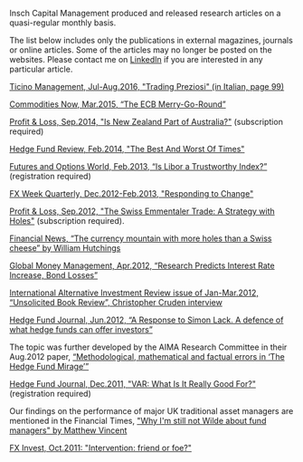 Insch Capital Management produced and released research articles on a quasi-regular monthly basis. 

The list below includes only the publications in external magazines, journals or online articles. Some of the articles may no longer be posted on the websites. Please contact me on [LinkedIn](https://www.linkedin.com/in/purnuragiacaischneider/) if you are interested in any particular article. 


[Ticino Management, Jul-Aug.2016, "Trading Preziosi" (in Italian, page 99)](https://en.calameo.com/read/004279913462fa036e5a3)

[Commodities Now, Mar.2015, “The ECB Merry-Go-Round”](http://www.commodities-now.com/reports/portfolio-management/18511-the-ecb-merry-go-round.html)

[Profit & Loss, Sep.2014, "Is New Zealand Part of Australia?"](http://magazine.profit-loss.com/september-2014/index.html) 
(subscription required)

[Hedge Fund Review, Feb.2014, "The Best And Worst Of Times"](http://www.risk.net/hedge-funds-review/opinion/2334311/insch-the-more-equity-markets-fall-the-better)

[Futures and Options World, Feb.2013, “Is Libor a Trustworthy Index?”](http://www.fow.com/3103310/Purnur-and-Cruden-Is-Libor-a-trustworthy-index.html) 
(registration required)

[FX Week Quarterly, Dec.2012-Feb.2013, "Responding to Change"](http://www.fxweek.com/digital_assets/6091/FXI_Q4_2012_Web.pdf)

[Profit & Loss, Sep.2012, "The Swiss Emmentaler Trade: A Strategy with Holes"](http://www.profit-loss.com/)
(subscription required).

[Financial News, “The currency mountain with more holes than a Swiss cheese” by William Hutchings](http://www.efinancialnews.com/story/2012-09-24/the-currency-mountain-with-more-holes-than-a-swiss-cheese)

[Global Money Management, Apr.2012, “Research Predicts Interest Rate Increase, Bond Losses”](link?)

[International Alternative Investment Review issue of Jan-Mar.2012, “Unsolicited Book Review”, Christopher Cruden interview](link?) 

[Hedge Fund Journal, Jun.2012, “A Response to Simon Lack. A defence of what hedge funds can offer investors”](http://www.thehedgefundjournal.com/node/7484)

The topic was further developed by the AIMA Research Committee in their Aug.2012 paper, [“Methodological, mathematical and factual errors in ‘The Hedge Fund Mirage’”](https://twentythirdfloor.co.za/blog_files/wp-content/uploads/2012/07/aima_research_committee_paper_-_methodological_mathematical_and_factual_errors_in_the_hedge_fund_mirage_-_august_2012.pdf)

[Hedge Fund Journal, Dec.2011, "VAR: What Is It Really Good For?"](http://www.thehedgefundjournal.com/magazine/201112/commentary/insch-quantrend.php) 
(registration required)

Our findings on the performance of major UK traditional asset managers are mentioned in the Financial Times, ["Why I'm still not Wilde about fund managers" by Matthew Vincent](http://www.ft.com/intl/cms/s/2/2fd9a264-b9fe-11e0-b7a9-00144feabdc0.html#axzz1TrNuSUbh)

[FX Invest, Oct.2011: "Intervention: friend or foe?"](http://www.fxweek.com/digital_assets/3493/FXInvest_October_2011.pdf)
